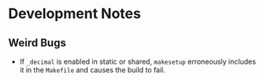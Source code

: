 # Development Notes

## Weird Bugs

- If `_decimal` is enabled in static or shared, `makesetup` erroneously includes it in the `Makefile` and causes the build to fail.

